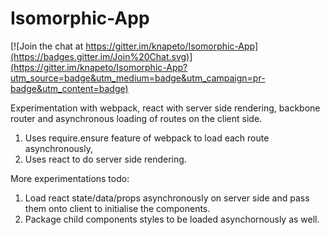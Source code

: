 Isomorphic-App
==============

[![Join the chat at https://gitter.im/knapeto/Isomorphic-App](https://badges.gitter.im/Join%20Chat.svg)](https://gitter.im/knapeto/Isomorphic-App?utm_source=badge&utm_medium=badge&utm_campaign=pr-badge&utm_content=badge)

Experimentation with webpack, react with server side rendering, backbone router and asynchronous loading of routes on the client side.<br/>

1. Uses require.ensure feature of webpack to load each route asynchronously,<br/>
2. Uses react to do server side rendering.<br/>

More experimentations todo:<br/>
1. Load react state/data/props asynchronously on server side and pass them onto client to initialise the components.<br/>
2. Package child components styles to be loaded asynchornously as well.<br/>
